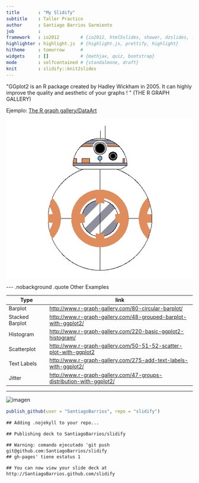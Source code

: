 ```yaml
---
title       : "My Slidify"
subtitle    : Taller Practico
author      : Santiago Barrios Sarmiento
job         : 
framework   : io2012        # {io2012, html5slides, shower, dzslides, ...}
highlighter : highlight.js  # {highlight.js, prettify, highlight}
hitheme     : tomorrow      # 
widgets     : []            # {mathjax, quiz, bootstrap}
mode        : selfcontained # {standalmone, draft}
knit        : slidify::knit2slides
---
```

"GGplot2 is an R package created by Hadley Wickham in 2005. It can highly improve the quality and aesthetic of your graphs ! " (THE R GRAPH GALLERY)

Ejemplo: [The R graph gallery/DataArt](http://www.r-graph-gallery.com/144-droid-bb-8-data-art/)





<img src="assets/fig/simple-plot-1.png" title="plot of chunk simple-plot" alt="plot of chunk simple-plot" style="display: block; margin: auto;" />

--- .nobackground .quote
Other Examples

| Type | link |
| ------ | ------ |
| Barplot |  http://www.r-graph-gallery.com/80-circular-barplot/ |
|Stacked Barplot | http://www.r-graph-gallery.com/48-grouped-barplot-with-ggplot2/ |
| Histogram | http://www.r-graph-gallery.com/220-basic-ggplot2-histogram/ |
| Scatterplot | http://www.r-graph-gallery.com/50-51-52-scatter-plot-with-ggplot2|
| Text Labels | http://www.r-graph-gallery.com/275-add-text-labels-with-ggplot2/|
| Jitter | http://www.r-graph-gallery.com/47-groups-distribution-with-ggplot2/ |

---


![imagen](http://www.callcenternews.com.ar/images/joomlart/cat-blue/gracias2016.jpg)                 


```r
publish_github(user = "SantiagoBarrios", repo = "slidify")
```

```
## Adding .nojekyll to your repo...
```

```
## Publishing deck to SantiagoBarrios/slidify
```

```
## Warning: comando ejecutado 'git push git@github.com:SantiagoBarrios/slidify
## gh-pages' tiene estatus 1
```

```
## You can now view your slide deck at http://SantiagoBarrios.github.com/slidify
```
